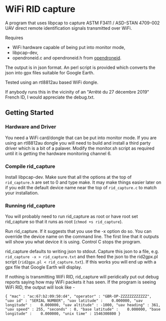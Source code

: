 # WiFi RID capture
A program that uses libpcap to capture ASTM F3411 / ASD-STAN 4709-002 UAV direct remote identification signals transmitted over WiFi.

Requires 
  * WiFi hardware capable of being put into monitor mode,
  * libpcap-dev,
  * opendroneid.c and opendroneid.h from [opendroneid](https://github.com/opendroneid/opendroneid-core-c/tree/master/libopendroneid).

The output is in json format. An perl script is provided which converts the json into gpx files suitable for Google Earth.

Tested using an rtl8812au based WiFi dongle.

If anybody runs this in the vicinity of an "Arrêté du 27 décembre 2019" French ID, I would appreciate the debug.txt.

## Getting Started

### Hardware and Driver

You need a WiFi card/dongle that can be put into monitor mode. If you are using an rtl8812au dongle you will need to build and install a third party driver which is a bit of a palaver. Modify the monitor.sh script as required until it is getting the hardware monitoring channel 6.

### Compile rid_capture

Install libpcap-dev. Make sure that all the options at the top of `rid_capture.h` are set to 0 and type make. It may make things easier later on if you edit the default device name near the top of `rid_capture.c` to match your installation.

### Running rid_capture

You will probably need to run rid_capture as root or have root set rid_capture so that it runs as root (`chmod +s rid_capture`).

Run rid_capture. If it suggests that you use the -x option do so. You can override the device name on the command line. The first line that it outputs will show you what device it is using. Control C stops the program.

rid_capture defaults to writing json to stdout. Capture this json to a file, e.g. `rid_capture -x > rid_capture.txt` and then feed the json to the rid2gpx.pl script (`rid2gpx.pl < rid_capture.txt`). If this works you will end up with a gpx file that Google Earth will display.

If nothing is transmitting WiFi RID, rid_capture will peridically put out debug reports saying how may WiFi packets it has seen. If the program is seeing WiFi RID, the output will look like -
```
{ "mac" : "ac:67:b2:09:50:d4", "operator" : "GBR-OP-ZZZZZZZZZZZZ", "uav id" : "SERIAL NUMBER", "uav latitude" :    0.000000, "uav longitude" :    0.000000, "uav altitude" : -1000, "uav heading" : 361, "uav speed" : 255, "seconds" : 0, "base latitude" :    0.000000, "base longitude" :    0.000000, "unix time" : 1546300800 }
```





